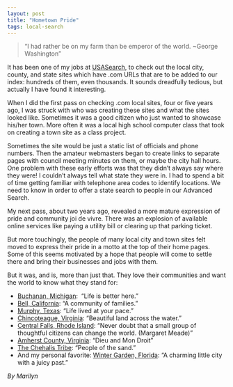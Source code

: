```yaml
---
layout: post
title: "Hometown Pride"
tags: local-search 
---
```

<blockquote>
<p>&#8220;I had rather be on my farm than be emperor of the world. ~George Washington&#8221;</p>
</blockquote>
<p>It has been one of my jobs at <a href="http://usasearch.howto.gov">USASearch</a>, to check out the local city, county, and state sites which have .com URLs that are to be added to our index: hundreds of them, even thousands. It sounds dreadfully tedious, but actually I have found it interesting.</p>
<p>When I did the first pass on checking .com local sites, four or five years ago, I was struck with who was creating these sites and what the sites looked like. Sometimes it was a good citizen who just wanted to showcase his/her town. More often it was a local high school computer class that took on creating a town site as a class project.</p>
<p>Sometimes the site would be just a static list of officials and phone numbers. Then the amateur webmasters began to create links to separate pages with council meeting minutes on them, or maybe the city hall hours. One problem with these early efforts was that they didn&#8217;t always say where they were! I couldn&#8217;t always tell what state they were in. I had to spend a bit of time getting familiar with telephone area codes to identify locations. We need to know in order to offer a state search to people in our Advanced Search.</p>
<p>My next pass, about two years ago, revealed a more mature expression of pride and community joi de vivre. There was an explosion of available online services like paying a utility bill or clearing up that parking ticket.</p>
<p>But more touchingly, the people of many local city and town sites felt moved to express their pride in a motto at the top of their home pages. Some of this seems motivated by a hope that people will come to settle there and bring their businesses and jobs with them.</p>
<p>But it was, and is, more than just that. They love their communities and want the world to know what they stand for:</p>
<ul><li><a href="http://search.usa.gov/search?query=cityofbuchanan.com">Buchanan, Michigan</a>:  &#8220;Life is better here.&#8221;</li>
<li><a href="http://search.usa.gov/search?query=cityofbell.org">Bell, California</a>: &#8220;A community of families.&#8221;</li>
<li><a href="http://search.usa.gov/search?query=murphytx.org">Murphy, Texas</a>: &#8220;Life lived at your pace.&#8221;</li>
<li><a href="http://search.usa.gov/search?query=chincoteague-va.gov">Chincoteague, Virginia</a>: &#8220;Beautiful land across the water.&#8221;</li>
<li><a href="http://search.usa.gov/search?query=centralfallsri.us">Central Falls, Rhode Island</a>: &#8220;Never doubt that a small group of thoughtful citizens can change the world. (Margaret Meade)&#8221;</li>
<li><a href="http://search.usa.gov/search?query=countyofamherst.com">Amherst County, Virginia</a>: &#8220;Dieu and Mon Droit&#8221;</li>
<li><a href="http://search.usa.gov/search?query=chehalistribe.org">The Chehalis Tribe</a>: &#8220;People of the sand.&#8221;</li>
<li>And my personal favorite: <a href="http://search.usa.gov/search?query=cwgdn.com">Winter Garden, Florida</a>: &#8220;A charming little city with a juicy past.&#8221;</li>
</ul><p><em>By Marilyn</em></p>
